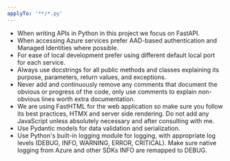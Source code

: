 ```yaml
---
applyTo: '**/*.py'
---
```

- When writing APIs in Python in this project we focus on FastAPI.
- When accessing Azure services prefer AAD-based authentication and Managed Identities where possible.
- For ease of local development prefer using different default local port for each service.
- Always use docstrings for all public methods and classes explaining its purpose, parameters, return values, and exceptions.
- Never add and continuously remove any comments that document the obvious or progress of the code, only use comments to explain non-obvious lines worth extra documentation.
- We are using FastHTML for the web application so make sure you follow its best practices, HTMX and server side rendering. Do not add any JavaScript unless absolutely necessary and after consulting with me.
- Use Pydantic models for data validation and serialization.
- Use Python's built-in logging module for logging, with appropriate log levels (DEBUG, INFO, WARNING, ERROR, CRITICAL). Make sure native logging from Azure and other SDKs INFO are remapped to DEBUG.